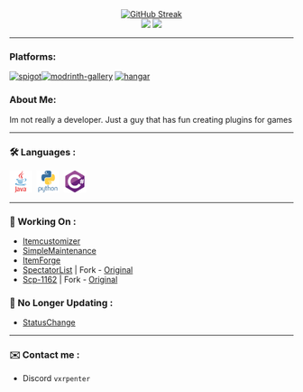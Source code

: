 
<div align="center">
  <a href="https://git.io/streak-stats"><img src="https://streak-stats.demolab.com?user=Vxrpenter&theme=dark" alt="GitHub Streak" /></a>
</div>
<div align="center">
  <img src="https://github-readme-stats.vercel.app/api?username=Vxrpenter&show_icons=true&theme=dark" height="150"/>
  <img src="https://github-readme-stats.vercel.app/api/top-langs/?username=Vxrpenter&layout=compact&theme=dark" height="150"/>
</div>

---
### Platforms:
[<img alt="spigot" width="40" height="40" src="https://cdn.jsdelivr.net/npm/@intergrav/devins-badges@3/assets/cozy-minimal/supported/spigot_vector.svg">](https://www.spigotmc.org/members/vxrpxntxr.1096792/)[<img alt="modrinth-gallery" width="40" height="40" src="https://cdn.jsdelivr.net/npm/@intergrav/devins-badges@3/assets/cozy-minimal/documentation/modrinth-gallery_vector.svg">](https://modrinth.com/user/Vxrpenter)
[<img alt="hangar" width="40" height="40" src="https://cdn.jsdelivr.net/npm/@intergrav/devins-badges@3/assets/cozy-minimal/available/hangar_vector.svg">](https://hangar.papermc.io/Vxrpenter)

### About Me:
Im not really a developer. Just a guy that has fun creating plugins for games

---
### 🛠️ Languages :
<img src="https://github.com/devicons/devicon/blob/master/icons/java/java-original-wordmark.svg" title="Java" alt="Java" width="40" height="40"/>&nbsp;
<img src="https://raw.githubusercontent.com/devicons/devicon/55609aa5bd817ff167afce0d965585c92040787a/icons/python/python-original-wordmark.svg" title="Python" alt="Python" width="40" height="40"/>&nbsp;
<img src="https://raw.githubusercontent.com/devicons/devicon/6910f0503efdd315c8f9b858234310c06e04d9c0/icons/csharp/csharp-original.svg" title="CSharp" alt="CSharp" width="40" height="40"/>&nbsp;

---

### 🔨 Working On :
- [Itemcustomizer](https://github.com/Vxrpenter/Itemcustomizer)
- [SimpleMaintenance](https://github.com/Vxrpenter/SimpleMaintenance)
- [ItemForge](https://github.com/Vxrpenter/ItemForge)
- [SpectatorList](https://github.com/Vxrpenter/SpectatorList-SL) | Fork - [Original](https://github.com/Misfiy/SpectatorList-SL)
- [Scp-1162](https://github.com/Vxrpenter/SCP1162) | Fork - [Original](https://github.com/Marikider/SCP1162)

### 🛑 No Longer Updating :
- [StatusChange](https://github.com/Vxrpenter/StatusChange-Plugin)


---
### ✉️ Contact me :
- Discord `vxrpenter`
